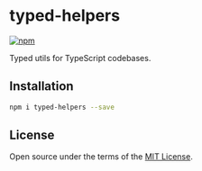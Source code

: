 # typed-helpers

[![npm](https://img.shields.io/npm/v/typed-helpers.svg)](https://www.npmjs.com/package/typed-helpers)

Typed utils for TypeScript codebases.

## Installation

```bash
npm i typed-helpers --save
```

## License

Open source under the terms of the [MIT License](/LICENSE).
